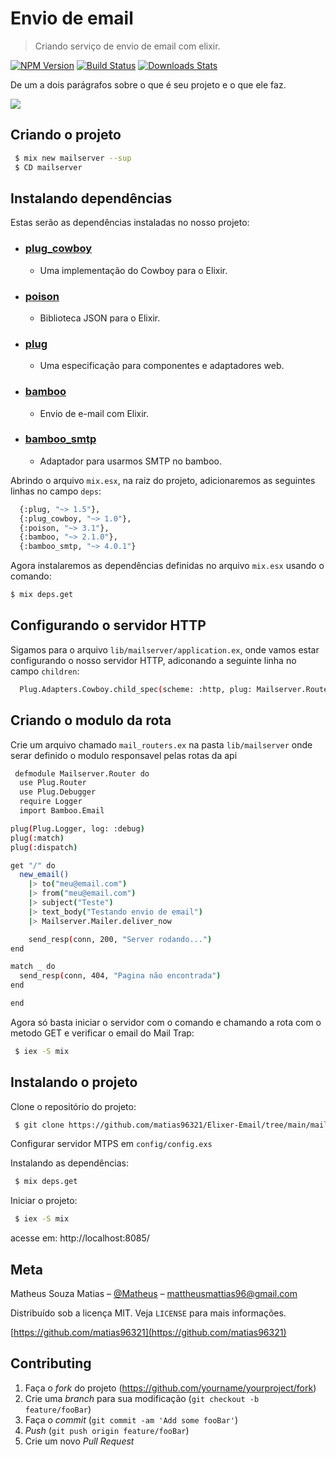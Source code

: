# Envio de email
> Criando serviço de envio de email com elixir.

[![NPM Version][npm-image]][npm-url]
[![Build Status][travis-image]][travis-url]
[![Downloads Stats][npm-downloads]][npm-url]

De um a dois parágrafos sobre o que é seu projeto e o que ele faz.

![](../header.png)

## Criando o projeto

```sh
 $ mix new mailserver --sup
 $ CD mailserver
```

## Instalando dependências

Estas serão as dependências instaladas no nosso projeto:

- ### [plug_cowboy][plug_cowboy] 
  * Uma implementação do Cowboy para o Elixir.
- ### [poison][poison]
  * Biblioteca JSON para o Elixir.
- ### [plug][plug]
  * Uma especificação para componentes e adaptadores web.
- ### [bamboo][bamboo]
  * Envio de e-mail com Elixir.
- ### [bamboo_smtp][bamboo_smtp]
  * Adaptador para usarmos SMTP no bamboo.

Abrindo o arquivo `mix.esx`, na raiz do projeto, adicionaremos as seguintes linhas no campo `deps`:

```sh
  {:plug, "~> 1.5"},
  {:plug_cowboy, "~> 1.0"},
  {:poison, "~> 3.1"},
  {:bamboo, "~> 2.1.0"},
  {:bamboo_smtp, "~> 4.0.1"}
```

Agora instalaremos as dependências definidas no arquivo `mix.esx` usando o comando:

```sh
$ mix deps.get
```


## Configurando o servidor HTTP

Sigamos para o arquivo `lib/mailserver/application.ex`, onde vamos estar configurando o nosso servidor HTTP, adiconando a seguinte linha no campo `children`:

```sh
  Plug.Adapters.Cowboy.child_spec(scheme: :http, plug: Mailserver.Router, options: [port: 8085])
 ```


## Criando o modulo da rota
Crie um arquivo chamado `mail_routers.ex` na pasta `lib/mailserver` onde serar definido o modulo responsavel pelas rotas da api

```sh
 defmodule Mailserver.Router do
  use Plug.Router
  use Plug.Debugger
  require Logger
  import Bamboo.Email

plug(Plug.Logger, log: :debug)
plug(:match)
plug(:dispatch)

get "/" do
  new_email()
    |> to("meu@email.com")
    |> from("meu@email.com")
    |> subject("Teste")
    |> text_body("Testando envio de email")
    |> Mailserver.Mailer.deliver_now

    send_resp(conn, 200, "Server rodando...")
end

match _ do
  send_resp(conn, 404, "Pagina não encontrada")
end

end
```

Agora só basta iniciar o servidor com o comando e chamando a rota com o metodo GET e verificar o email do Mail Trap:

```sh
 $ iex -S mix
```


## Instalando o projeto 

Clone o repositório do projeto:

```sh
 $ git clone https://github.com/matias96321/Elixer-Email/tree/main/mailserver
```

Configurar servidor MTPS em  `config/config.exs`

Instalando as dependências: 

```sh
 $ mix deps.get
```

Iniciar o projeto: 

```sh
 $ iex -S mix
```

acesse em:  http://localhost:8085/

## Meta

Matheus Souza Matias – [@Matheus](https://twitter.com/...) – mattheusmattias96@gmail.com


Distribuído sob a licença MIT. Veja `LICENSE` para mais informações.

[https://github.com/matias96321](https://github.com/matias96321)

## Contributing

1. Faça o _fork_ do projeto (<https://github.com/yourname/yourproject/fork>)
2. Crie uma _branch_ para sua modificação (`git checkout -b feature/fooBar`)
3. Faça o _commit_ (`git commit -am 'Add some fooBar'`)
4. _Push_ (`git push origin feature/fooBar`)
5. Crie um novo _Pull Request_

[npm-image]: https://img.shields.io/npm/v/datadog-metrics.svg?style=flat-square
[npm-url]: https://npmjs.org/package/datadog-metrics
[npm-downloads]: https://img.shields.io/npm/dm/datadog-metrics.svg?style=flat-square
[travis-image]: https://img.shields.io/travis/dbader/node-datadog-metrics/master.svg?style=flat-square
[travis-url]: https://travis-ci.org/dbader/node-datadog-metrics
[wiki]: https://github.com/seunome/seuprojeto/wiki
[plug_cowboy]: https://hexdocs.pm/plug_cowboy/Plug.Cowboy.html
[poison]: https://github.com/devinus/poison
[plug]: https://elixirschool.com/pt/lessons/misc/plug
[bamboo]: https://github.com/thoughtbot/bamboo
[bamboo]: https://github.com/thoughtbot/bamboo
[bamboo_smtp]: https://github.com/fewlinesco/bamboo_smtp

